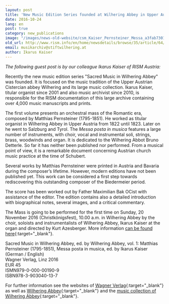 ```yaml
---
layout: post
title: 'New Music Edition Series founded at Wilhering Abbey in Upper Austria: Matthias Pernsteiner, Missa posta in musica, edited by Ikarus Kaiser'
date: 2016-10-24
lang: en
post: true
category: new_publications
image: "/images/news-old-website/csm_Kaiser_Pernsteiner_Messa_a3fab7301d.png"
old_url: http://www.rism.info/en/home/newsdetails/browse/35/article/64/new-music-edition-series-founded-at-wilhering-abbey-in-upper-austria-matthias-pernsteiner-missa-po.html
email: musikarchiv@stiftwilhering.at
author: Ikarus Kaiser
---
```


_The following guest post is by our colleague Ikarus Kaiser of RISM Austria:_

Recently the new music edition series "Sacred Music in Wilhering Abbey" was founded. It is focused on the music tradition of the Upper Austrian Cistercian abbey Wilhering and its large music collection. Ikarus Kaiser, titular organist since 2001 and also music archivist since 2010, is responsible for the RISM documentation of this large archive containing over 4,000 music manuscripts and prints.

The first volume presents an orchestral mass of the Romantic era, composed by Matthias Pernsteiner (1795-1851). He worked as titular organist in Wilhering Abbey in Upper Austria from 1822 until 1823. Later on he went to Salzburg and Tyrol. The _Messa posta in musica_ features a large number of instruments, with choir, vocal and instrumental soli, strings, brass, woodwinds and organ. It is dedicated to the Wilhering Abbot Bruno Detterle. So far it has neither been published nor performed. From a musical point of view, it is a remarkable document concerning Austrian church music practice at the time of Schubert.

Several works by Matthias Pernsteiner were printed in Austria and Bavaria during the composer’s lifetime. However, modern editions have not been published yet. This work can be considered a first step towards rediscovering this outstanding composer of the Biedermeier period.

The score has been worked out by Father Maximilian Bak OCist with assistance of the editor. The edition contains also a detailed introduction with biographical notes, several images, and a critical commentary.

The Mass is going to be performed for the first time on Sunday, 20 November 2016 (Christkönigsfest), 10.00 a.m. in Wilhering Abbey by the choir, soloists and instrumentalists of Wilhering Abbey, Ikarus Kaiser at the organ and directed by Kurt Azesberger. More information [can be found here](https://web.archive.org/web/20160313154422/http://stiftwilhering.at/termine/stift-wilhering-christkoenigssonntag-hochamt/){:target="_blank"}.

Sacred Music in Wilhering Abbey, ed. by Wilhering Abbey, vol. 1:
Matthias Pernsteiner (1795-1851), Messa posta in musica, ed. by Ikarus Kaiser (German / English)  
Wagner Verlag, Linz 2016  
EUR 45  
ISMN979-0-000-00190-9  
ISBN978-3-903040-13-7

For further information see the websites of [Wagner Verlag](http://www.wagnerverlag.at/content/?product=matthias-pernsteiner-1795-1851-messa-posta-in-musica){:target="_blank"} as well as [Wilhering Abbey](https://web.archive.org/web/20160313154422/http://stiftwilhering.at/termine/stift-wilhering-christkoenigssonntag-hochamt/){:target="_blank"} and the [music collection of Wilhering Abbey](https://opac.rism.info/metaopac/search?View=rism&View=rism&siglum=A-WIL){:target="_blank"}.
